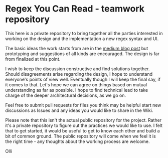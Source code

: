 # Regex You Can Read - teamwork repository

This here is a private repository to bring together all the parties interested in working on the design and the implementation a new regex syntax and UI. 

The basic ideas the work starts from are in the [medium blog post](https://medium.com/@savolai/regular-expressions-you-can-read-a-new-visual-syntax-526c3cf45df1#.sk2363nfq ) but prototyping and suggestions of all kinds are encouraged. The design is far from finalized at this point.

I wish to keep the discussion constructive and find solutions together. Should disagreements arise regarding the design, I hope to understand everyone's points of view well. Eventually though I will keep the final say, if it comes to that. Let's hope we can agree on things based on mutual understanding as far as possible. I hope to find technical lead to take charge of the deeper architectural decisions, as we go on.

Feel free to submit pull requests for files you think may be helpful start new discussions as Issues and any ideas you would like to share in the Wiki. 

Please note that this isn't the actual public repository for the project. Rather it's a private repository to figure out the practices we would like to use. I felt that to get started, it would be useful to get to know each other and build a bit of common ground. The public repository will come when we feel it is the right time - any thoughts about the working process are welcome. 

Olli
